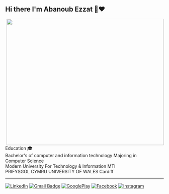 <h2> Hi there I'm Abanoub Ezzat 👋❤️ </h2>

<img src="https://firebasestorage.googleapis.com/v0/b/courseflutter-2d8c3.appspot.com/o/Images%2FHi%20there%20I'm%20Abanoub%20Ezzat%20(1).gif?alt=media&token=308bd46c-eec6-4be9-a5d5-bea1b1829e4e" style="width:500px;height:400px;" align="right">
Education 🎓</br>
Bachelor's of computer and information technology Majoring in </br>
Computer Science  </br>
Modern University For Technology & Information MTI  </br>
PRIFYSGOL CYMRU UNIVERSITY OF WALES Cardiff </br>
<hr>


<a href="https://www.linkedin.com/in/abanoub-ezzat-3808a4233/" target="_blank"><img src="https://img.shields.io/badge/LinkedIn-%230077B5.svg?&style=flat-square&logo=linkedin&logoColor=white" alt="LinkedIn"></a>
[![Gmail Badge](https://img.shields.io/badge/-Gmail-c14438?style=flat-square&logo=Gmail&logoColor=white&link=mailto:abanoubezzat50@gmail.com)](mailto:abanoubezzat50@gmail.com)
<a href="https://play.google.com/store/apps/developer?id=Abanoub+Ezzat" target="_blank"><img src="https://img.shields.io/badge/GooglePlay-4285F4?style=flat&logo=GooglePlay&logoColor=%23EA4335&labelColor=%2334A853" alt="GooglePlay"></a>
<a href="https://www.facebook.com/AAbanoubEzzat" target="_blank"><img src="https://img.shields.io/badge/Facebook-%231877F2.svg?&style=flat-square&logo=facebook&logoColor=white" alt="Facebook"></a>
<a href="https://www.instagram.com/abanoubezzat63/" target="_blank"><img src="https://img.shields.io/badge/Instagram-%23E4405F.svg?&style=flat-square&logo=instagram&logoColor=white" alt="Instagram"></a>
